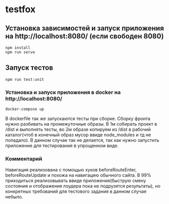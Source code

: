 # testfox

## Установка зависимостей и запуск приложения на http://localhost:8080/ (если свободен 8080)
```
npm install
npm run serve
```

## Запуск тестов
```
npm run test:unit
```

### Установка и запуск приложения в docker на http://localhost:8080/
```
docker-compose up
```
В dockerfile так же запускаются тесты при сборке. Сборку фронта нужно разбивать на промежуточные образы. В 1м собирать проект в /dist и выполнять тесты, во 2м образе копируем из /dist в рабочий каталог(чтоб в конечный образ мусор ввиде node_modules и тд не попадало). В данном случае так не делается, так как нужно запустить приложение для тестирования в упрощенном виде.

### Комментарий
Навигация реализована с помощью хуков beforeRouteEnter, beforeRouteUpdate и похожа на навигацию обычного сайта. В 99% приходиться реализовывать ввиде приложения(быструю смену состояния и отображения лоудера пока не подрузятся результаты), но конкретных требований для тестового задания в данном случае небыло.
